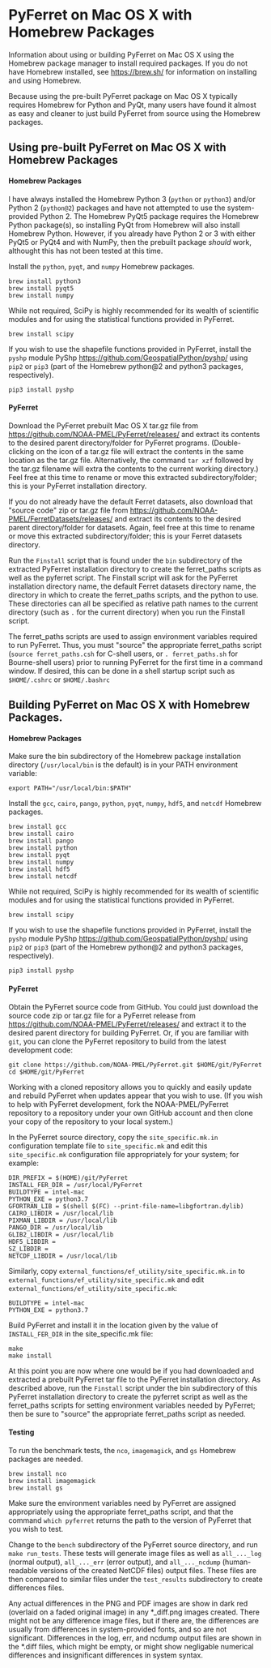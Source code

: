 # PyFerret on Mac OS X with Homebrew Packages

Information about using or building PyFerret on Mac OS X using
the Homebrew package manager to install required packages.
If you do not have Homebrew installed, see https://brew.sh/
for information on installing and using Homebrew.

Because using the pre-built PyFerret package on Mac OS X typically
requires Homebrew for Python and PyQt, many users have found it
almost as easy and cleaner to just build PyFerret from source using
the Homebrew packages.


## Using pre-built PyFerret on Mac OS X with Homebrew Packages

#### Homebrew Packages

I have always installed the Homebrew Python 3 (`python` or `python3`)
and/or Python 2 (`python@2`) packages and have not attempted to use
the system-provided Python 2.
The Homebrew PyQt5 package requires the Homebrew Python package(s),
so installing PyQt from Homebrew will also install Homebrew Python.
However, if you already have Python 2 or 3 with either PyQt5 or
PyQt4 and with NumPy, then the prebuilt package *should* work,
althought this has not been tested at this time.

Install the `python`, `pyqt`, and `numpy` Homebrew packages.

    brew install python3
    brew install pyqt5
    brew install numpy

While not required, SciPy is highly recommended for its wealth
of scientific modules and for using the statistical functions
provided in PyFerret.

    brew install scipy

If you wish to use the shapefile functions provided in PyFerret,
install the `pyshp` module PyShp https://github.com/GeospatialPython/pyshp/
using `pip2` or `pip3` (part of the Homebrew python@2 and python3 packages,
respectively).

    pip3 install pyshp

#### PyFerret

Download the PyFerret prebuilt Mac OS X tar.gz file from
https://github.com/NOAA-PMEL/PyFerret/releases/
and extract its contents to the desired parent directory/folder
for PyFerret programs.
(Double-clicking on the icon of a tar.gz file will extract
the contents in the same location as the tar.gz file.
Alternatively, the command `tar xzf` followed by the tar.gz filename
will extra the contents to the current working directory.)
Feel free at this time to rename or move this extracted
subdirectory/folder; this is your PyFerret installation directory.

If you do not already have the default Ferret datasets,
also download that "source code" zip or tar.gz file from
https://github.com/NOAA-PMEL/FerretDatasets/releases/
and extract its contents to the desired parent directory/folder
for datasets.
Again, feel free at this time to rename or move this extracted
subdirectory/folder; this is your Ferret datasets directory.

Run the `Finstall` script that is found under the `bin` subdirectory
of the extracted PyFerret installation directory to create the
ferret_paths scripts as well as the pyferret script.
The Finstall script will ask for the PyFerret installation directory
name, the default Ferret datasets directory name, the directory
in which to create the ferret_paths scripts, and the python to use.
These directories can all be specified as relative path names
to the current directory (such as `.` for the current directory)
when you run the Finstall script.

The ferret_paths scripts are used to assign environment variables
required to run PyFerret.
Thus, you must "source" the appropriate ferret_paths script
(`source ferret_paths.csh` for C-shell users, or `. ferret_paths.sh`
for Bourne-shell users) prior to running PyFerret for the first
time in a command window.
If desired, this can be done in a shell startup script such as
`$HOME/.cshrc` or `$HOME/.bashrc`



## Building PyFerret on Mac OS X with Homebrew Packages.

#### Homebrew Packages

Make sure the bin subdirectory of the Homebrew package installation
directory (`/usr/local/bin` is the default) is in your PATH environment
variable:

    export PATH="/usr/local/bin:$PATH"

Install the `gcc`, `cairo`, `pango`, `python`, `pyqt`, `numpy`, `hdf5`,
and `netcdf` Homebrew packages.

    brew install gcc
    brew install cairo
    brew install pango
    brew install python
    brew install pyqt
    brew install numpy
    brew install hdf5
    brew install netcdf

While not required, SciPy is highly recommended for its wealth
of scientific modules and for using the statistical functions
provided in PyFerret.

    brew install scipy

If you wish to use the shapefile functions provided in PyFerret,
install the `pyshp` module PyShp https://github.com/GeospatialPython/pyshp/
using `pip2` or `pip3` (part of the Homebrew python@2 and python3 packages,
respectively).

    pip3 install pyshp

#### PyFerret

Obtain the PyFerret source code from GitHub.
You could just download the source code zip or tar.gz file for a PyFerret
release from https://github.com/NOAA-PMEL/PyFerret/releases/ and extract
it to the desired parent directory for building PyFerret.
Or, if you are familiar with `git`, you can clone the PyFerret repository
to build from the latest development code:

    git clone https://github.com/NOAA-PMEL/PyFerret.git $HOME/git/PyFerret
    cd $HOME/git/PyFerret

Working with a cloned repository allows you to quickly and easily update
and rebuild PyFerret when updates appear that you wish to use.
(If you wish to help with PyFerret development, fork the NOAA-PMEL/PyFerret
repository to a repository under your own GitHub account and then clone your
copy of the repository to your local system.)

In the PyFerret source directory, copy the `site_specific.mk.in` configuration
template file to `site_specific.mk` and edit this `site_specific.mk`
configuration file appropriately for your system; for example:

    DIR_PREFIX = $(HOME)/git/PyFerret
    INSTALL_FER_DIR = /usr/local/PyFerret
    BUILDTYPE = intel-mac
    PYTHON_EXE = python3.7
    GFORTRAN_LIB = $(shell $(FC) --print-file-name=libgfortran.dylib)
    CAIRO_LIBDIR = /usr/local/lib
    PIXMAN_LIBDIR = /usr/local/lib
    PANGO_DIR = /usr/local/lib
    GLIB2_LIBDIR = /usr/local/lib
    HDF5_LIBDIR =
    SZ_LIBDIR =
    NETCDF_LIBDIR = /usr/local/lib

Similarly, copy `external_functions/ef_utility/site_specific.mk.in` to
`external_functions/ef_utility/site_specific.mk` and edit
`external_functions/ef_utility/site_specific.mk`:

    BUILDTYPE = intel-mac
    PYTHON_EXE = python3.7

Build PyFerret and install it in the location given by the value of
`INSTALL_FER_DIR` in the site_specific.mk file:

    make
    make install

At this point you are now where one would be if you had downloaded and
extracted a prebuilt PyFerret tar file to the PyFerret installation
directory.
As described above, run the `Finstall` script under the bin subdirectory
of this PyFerret installation directory to create the pyferret script as
well as the ferret_paths scripts for setting environment variables needed
by PyFerret; then be sure to "source" the appropriate ferret_paths script
as needed.

#### Testing

To run the benchmark tests, the `nco`, `imagemagick`, and `gs`
Homebrew packages are needed.

    brew install nco
    brew install imagemagick
    brew install gs

Make sure the environment variables need by PyFerret are assigned
appropriately using the appropriate ferret_paths script, and that
the command `which pyferret` returns the path to the version of
PyFerret that you wish to test.

Change to the `bench` subdirectory of the PyFerret source directory,
and run `make run_tests`.
These tests will generate image files as well as `all_..._log`
(normal output), `all_..._err` (error output), and `all_..._ncdump`
(human-readable versions of the created NetCDF files) output files.
These files are then compared to similar files under the `test_results`
subdirectory to create differences files.

Any actual differences in the PNG and PDF images are show in dark red
(overlaid on a faded original image) in any *_diff.png images created.
There might not be any difference image files, but if there are, the
differences are usually from differences in system-provided fonts, and
so are not significant.
Differences in the log, err, and ncdump output files are shown in the
*.diff files, which might be empty, or might show negligable numerical
differences and insignificant differences in system syntax.

